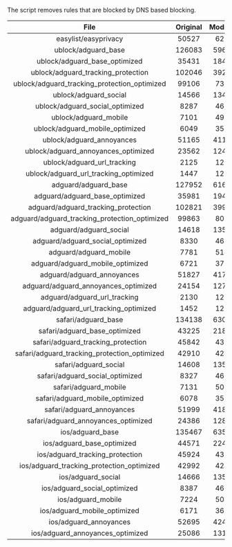 The script removes rules that are blocked by DNS based blocking.


| File | Original | Modified |
|:----:|:-----:|:-----:|
| easylist/easyprivacy | 50527 | 6226 |
| ublock/adguard_base | 126083 | 59651 |
| ublock/adguard_base_optimized | 35431 | 18462 |
| ublock/adguard_tracking_protection | 102046 | 39255 |
| ublock/adguard_tracking_protection_optimized | 99106 | 7302 |
| ublock/adguard_social | 14566 | 13492 |
| ublock/adguard_social_optimized | 8287 | 4608 |
| ublock/adguard_mobile | 7101 | 4967 |
| ublock/adguard_mobile_optimized | 6049 | 3551 |
| ublock/adguard_annoyances | 51165 | 41117 |
| ublock/adguard_annoyances_optimized | 23562 | 12422 |
| ublock/adguard_url_tracking | 2125 | 1262 |
| ublock/adguard_url_tracking_optimized | 1447 | 1259 |
| adguard/adguard_base | 127952 | 61620 |
| adguard/adguard_base_optimized | 35981 | 19473 |
| adguard/adguard_tracking_protection | 102821 | 39973 |
| adguard/adguard_tracking_protection_optimized | 99863 | 8007 |
| adguard/adguard_social | 14618 | 13551 |
| adguard/adguard_social_optimized | 8330 | 4651 |
| adguard/adguard_mobile | 7781 | 5144 |
| adguard/adguard_mobile_optimized | 6721 | 3721 |
| adguard/adguard_annoyances | 51827 | 41718 |
| adguard/adguard_annoyances_optimized | 24154 | 12738 |
| adguard/adguard_url_tracking | 2130 | 1268 |
| adguard/adguard_url_tracking_optimized | 1452 | 1265 |
| safari/adguard_base | 134138 | 63059 |
| safari/adguard_base_optimized | 43225 | 21898 |
| safari/adguard_tracking_protection | 45842 | 4386 |
| safari/adguard_tracking_protection_optimized | 42910 | 4240 |
| safari/adguard_social | 14608 | 13535 |
| safari/adguard_social_optimized | 8327 | 4638 |
| safari/adguard_mobile | 7131 | 5004 |
| safari/adguard_mobile_optimized | 6078 | 3582 |
| safari/adguard_annoyances | 51999 | 41812 |
| safari/adguard_annoyances_optimized | 24386 | 12810 |
| ios/adguard_base | 135467 | 63577 |
| ios/adguard_base_optimized | 44571 | 22414 |
| ios/adguard_tracking_protection | 45924 | 4393 |
| ios/adguard_tracking_protection_optimized | 42992 | 4247 |
| ios/adguard_social | 14666 | 13566 |
| ios/adguard_social_optimized | 8387 | 4652 |
| ios/adguard_mobile | 7224 | 5045 |
| ios/adguard_mobile_optimized | 6171 | 3620 |
| ios/adguard_annoyances | 52695 | 42400 |
| ios/adguard_annoyances_optimized | 25086 | 13102 |